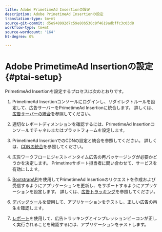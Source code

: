 ```yaml
---
title: Adobe PrimetimeAd Insertionの設定
description: Adobe PrimetimeAd Insertionの設定
translation-type: tm+mt
source-git-commit: d5e948992d7c59e80b530c8f4619adbffc3c03d8
workflow-type: tm+mt
source-wordcount: '164'
ht-degree: 0%

---
```



# Adobe PrimetimeAd Insertionの設定{#ptai-setup}

PrimetimeAd Insertionを設定するプロセスは次のとおりです。

1. PrimetimeAd Insertionコンソールにログインし、リダイレクトルールを設定して、広告サーバーをPrimetimeAd Insertionに統合します。 詳しくは、[広告サーバーの統合](/help/primetime-ad-insertion/getting-started/integrate-ad-server.md)を参照してください。

1. 適切なレポートディメンションを確認するには、PrimetimeAd Insertionコンソールでチャネルまたはプラットフォームを設定します。

1. PrimetimeAd InsertionでのCDNの設定と統合を参照してください。 詳しくは、[CDNの統合](integrate-cdn.md)を参照してください。

1. 広告ワークフローにジャストインタイム広告の再パッケージングが必要かどうかを決定します。 Primetimeサポート担当者に問い合わせて、サービスを有効にします。

1. [BootstrapAPI](/help/primetime-ad-insertion/technical-reference/bootstrap-api.md)を使用してPrimetimeAd Insertionのリクエストを作成および受信するようにアプリケーションを更新し、をサポートするようにアプリケーションを設定します。 詳しくは、[広告トラッキング](set-up-ad-tracking.md)を参照してください。

1. [デバッグツール](/help/primetime-ad-insertion/performance-monitoring-debugging-reporting/troubleshoot-and-debug.md)を使用して、アプリケーションをテストし、正しい広告の再生を確認します。

1. [レポート](/help/primetime-ad-insertion/performance-monitoring-debugging-reporting/reporting-and-billing.md)を使用して、広告トラッキングとインプレッションビーコンが正しく実行されることを確認するには、アプリケーションをテストします。
